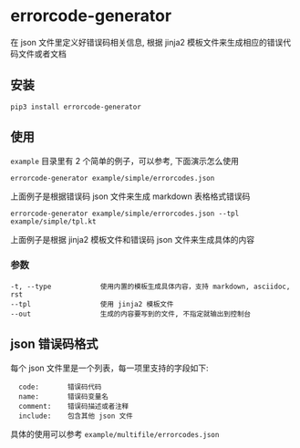# errorcode-generator

  在 json 文件里定义好错误码相关信息, 根据 jinja2 模板文件来生成相应的错误代码文件或者文档

## 安装

```
pip3 install errorcode-generator
```

## 使用

  `example` 目录里有 2 个简单的例子，可以参考, 下面演示怎么使用

  ```
  errorcode-generator example/simple/errorcodes.json
  ```

  上面例子是根据错误码 json 文件来生成 markdown 表格格式错误码

  ```
  errorcode-generator example/simple/errorcodes.json --tpl example/simple/tpl.kt
  ```

  上面例子是根据 jinja2 模板文件和错误码 json 文件来生成具体的内容


### 参数

  ```
  -t, --type            使用内置的模板生成具体内容，支持 markdown, asciidoc, rst
  --tpl                 使用 jinja2 模板文件
  --out                 生成的内容要写到的文件, 不指定就输出到控制台
  ```

## json 错误码格式

  每个 json 文件里是一个列表，每一项里支持的字段如下:
  
  ```
    code:       错误码代码
    name:       错误码变量名
    comment:    错误码描述或者注释
    include:    包含其他 json 文件
  ```

  具体的使用可以参考 `example/multifile/errorcodes.json`
